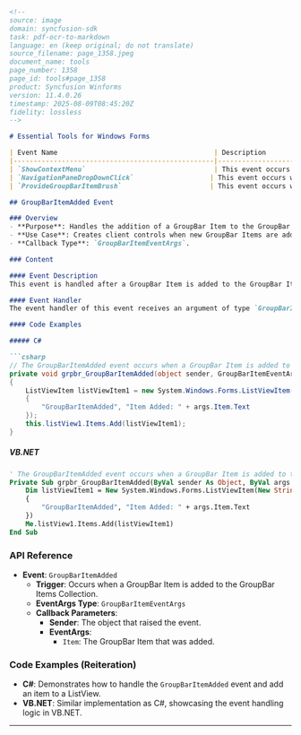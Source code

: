 ```markdown
<!--
source: image
domain: syncfusion-sdk
task: pdf-ocr-to-markdown
language: en (keep original; do not translate)
source_filename: page_1358.jpeg
document_name: tools
page_number: 1358
page_id: tools#page_1358
product: Syncfusion Winforms
version: 11.4.0.26
timestamp: 2025-08-09T08:45:20Z
fidelity: lossless
-->

# Essential Tools for Windows Forms

| Event Name                                       | Description                                                                                                                                 |
|--------------------------------------------------|-------------------------------------------------------------------------------------------------------------------------------------------|
| `ShowContextMenu`                                | This event occurs when the right mouse button is clicked over the GroupBar control.                                                   |
| `NavigationPaneDropDownClick`                   | This event occurs when the user clicks on the GroupBar control's Navigation Pane DropDown button.                                         |
| `ProvideGroupBarItemBrush`                      | This event occurs when a GroupBar Item is about to be drawn.                                                                                 |

## GroupBarItemAdded Event

### Overview
- **Purpose**: Handles the addition of a GroupBar Item to the GroupBar Items Collection.
- **Use Case**: Creates client controls when new GroupBar Items are added at runtime.
- **Callback Type**: `GroupBarItemEventArgs`.

### Content

#### Event Description
This event is handled after a GroupBar Item is added to the GroupBar Items Collection. It is used to create client controls when new GroupBar Items are added at runtime.

#### Event Handler
The event handler of this event receives an argument of type `GroupBarItemEventArgs`.

#### Code Examples

##### C#

```csharp
// The GroupBarItemAdded event occurs when a GroupBar Item is added to the GroupBar Items Collection.
private void grpbr_GroupBarItemAdded(object sender, GroupBarItemEventArgs args)
{
    ListViewItem listViewItem1 = new System.Windows.Forms.ListViewItem(new string[] 
    { 
        "GroupBarItemAdded", "Item Added: " + args.Item.Text 
    });
    this.listView1.Items.Add(listViewItem1);
}
```

##### VB.NET

```vb
' The GroupBarItemAdded event occurs when a GroupBar Item is added to the GroupBar Items Collection.
Private Sub grpbr_GroupBarItemAdded(ByVal sender As Object, ByVal args As GroupBarItemEventArgs)
    Dim listViewItem1 = New System.Windows.Forms.ListViewItem(New String() 
    { 
        "GroupBarItemAdded", "Item Added: " + args.Item.Text 
    })
    Me.listView1.Items.Add(listViewItem1)
End Sub
```

### API Reference
- **Event**: `GroupBarItemAdded`
  - **Trigger**: Occurs when a GroupBar Item is added to the GroupBar Items Collection.
  - **EventArgs Type**: `GroupBarItemEventArgs`
  - **Callback Parameters**:
    - **Sender**: The object that raised the event.
    - **EventArgs**:
      - `Item`: The GroupBar Item that was added.

### Code Examples (Reiteration)
- **C#**: Demonstrates how to handle the `GroupBarItemAdded` event and add an item to a ListView.
- **VB.NET**: Similar implementation as C#, showcasing the event handling logic in VB.NET.

---

<!-- tags: [Syncfusion, WinForms, GroupBar, Events, GroupBarItemAdded, GroupBarItemEventArgs, ListViewItem, ListView, ItemAdded, C#, VB.NET] keywords: [GroupBar, ItemAdded, GroupBarItemEventArgs, GroupBarItemAdded, event handling, ListView, ListViewItem] -->
```